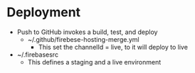 # Deployment

* Push to GitHub invokes a build, test, and deploy
    * ~/.github/firebese-hosting-merge.yml
        * This set the channelId = live, to it will deploy to live
* ~/.firebasesrc
    * This defines a staging and a live environment